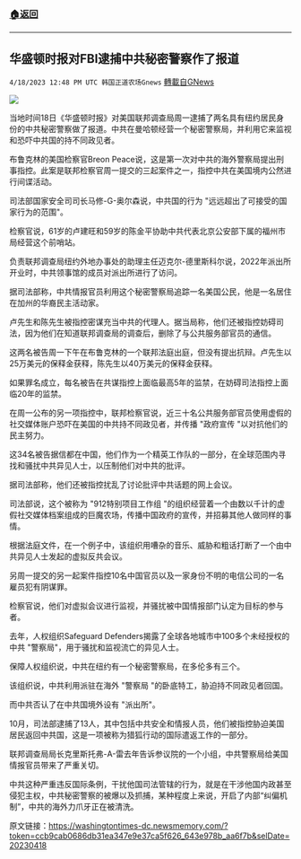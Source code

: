 ###  [:house:返回](README.md)
---


## 华盛顿时报对FBI逮捕中共秘密警察作了报道
`4/18/2023 12:48 PM UTC 韩国正道农场Gnews` [轉載自GNews](https://gnews.org/articles/1235770)


![](https://i.imgur.com/pD2BFur.jpg)


当地时间18日《华盛顿时报》对美国联邦调查局周一逮捕了两名具有纽约居民身份的中共秘密警察做了报道。中共在曼哈顿经营一个秘密警察局，并利用它来监视和恐吓中共国的持不同政见者。

布鲁克林的美国检察官Breon Peace说，这是第一次对中共的海外警察局提出刑事指控。此案是联邦检察官周一提交的三起案件之一，指控中共在美国境内公然进行间谍活动。

司法部国家安全司司长马修\-G-奥尔森说，中共国的行为 "远远超出了可接受的国家行为的范围"。

检察官说，61岁的卢建旺和59岁的陈金平协助中共代表北京公安部下属的福州市局经营这个前哨站。

负责联邦调查局纽约外地办事处的助理主任迈克尔\-德里斯科尔说，2022年派出所开业时，中共领事馆的成员对派出所进行了访问。

据司法部称，中共情报官员利用这个秘密警察局追踪一名美国公民，他是一名居住在加州的华裔民主活动家。

  

卢先生和陈先生被指控密谋充当中共的代理人。据当局称，他们还被指控妨碍司法，因为他们在知道联邦调查局的调查后，删除了与公共服务部官员的通信。

这两名被告周一下午在布鲁克林的一个联邦法庭出庭，但没有提出抗辩。卢先生以25万美元的保释金获释，陈先生以40万美元的保释金获释。

如果罪名成立，每名被告在共谋指控上面临最高5年的监禁，在妨碍司法指控上面临20年的监禁。

在周一公布的另一项指控中，联邦检察官说，近三十名公共服务部官员使用虚假的社交媒体账户恐吓在美国的中共持不同政见者，并传播 "政府宣传 "以对抗他们的民主努力。

这34名被告据信都在中国，他们作为一个精英工作队的一部分，在全球范围内寻找和骚扰中共异见人士，以压制他们对中共的批评。

据司法部称，他们还被指控扰乱了讨论批评中共话题的网上会议。

司法部说，这个被称为 "912特别项目工作组 "的组织经营着一个由数以千计的虚假社交媒体档案组成的巨魔农场，传播中国政府的宣传，并招募其他人做同样的事情。

根据法庭文件，在一个例子中，该组织用嘈杂的音乐、威胁和粗话打断了一个由中共异见人士发起的虚拟反共会议。

另周一提交的另一起案件指控10名中国官员以及一家身份不明的电信公司的一名雇员犯有阴谋罪。

检察官说，他们对虚拟会议进行监视，并骚扰被中国情报部门认定为目标的参与者。

去年，人权组织Safeguard Defenders揭露了全球各地城市中100多个未经授权的中共 "警察局"，用于骚扰和监视流亡的异见人士。

保障人权组织说，中共在纽约有一个秘密警察局，在多伦多有三个。

该组织说，中共利用派驻在海外 "警察局 "的卧底特工，胁迫持不同政见者回国。

而中共否认了在中共国境外设有 "派出所"。

10月，司法部逮捕了13人，其中包括中共安全和情报人员，他们被指控胁迫美国居民返回中共国，这是一项被称为猎狐行动的国际遣返工作的一部分。

联邦调查局局长克里斯托弗\-A-雷去年告诉参议院的一个小组，中共警察局给美国情报官员带来了严重关切。

中共这种严重违反国际条例，干扰他国司法管辖的行为，就是在干涉他国内政甚至侵犯主权，中共秘密警察的被爆以及抓捕，某种程度上来说，开启了内部“纠偏机制”，中共的海外力爪牙正在被清洗。

原文链接：https://washingtontimes-dc.newsmemory.com/?token=ccb9cab0686db31ea347e9e37ca5f626_643e978b_aa6f7b&selDate=20230418

